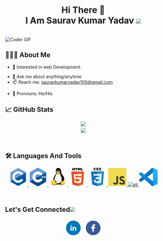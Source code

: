 <h1 align="center">Hi There 🙏 <br>
I Am Saurav Kumar Yadav  <img src="https://raw.githubusercontent.com/MartinHeinz/MartinHeinz/master/wave.gif" width="25px"></h1>
<br>
 <img src="https://media.giphy.com/media/SWoSkN6DxTszqIKEqv/giphy.gif" alt="Coder GIF" ><br>
  <h2 >👨🏻‍💻  About Me</h2>
  
<!-- 🔭 I’m currently working on Javascript mini-projects-->
<!-- 🌱 I’m currently learning Javascript and linux.-->
- 🔐 Interested in web Development.
<!-- 👯 I’m looking to collaborate on web development-->
<!-- 🤔 I’m looking for help with Javascript-->
- 💬 Ask me about anything/anytime
- 📫 Reach me: sauravkumaryadav100@gmail.com
<!-- 🥅 2021 Goal:Start contributing to Open Source projects-->
- :adult: Pronouns: He/His 
<!-- <img src="https://github.com/SP-XD/SP-XD/blob/main/images/lightning.gif?raw=true" width="12"/>
&nbsp;Fun fact: Banging your head against a wall for one hour burns 150 calories.<br>
 -->

## &#x1f4c8; GitHub Stats
<p align="center">
 <img src="https://github-readme-stats.vercel.app/api/top-langs/?username=Saurav-K-yadav&count_private=false&layout=compact&theme=tokyonight">
 <br>
<!-- <img src="https://github-readme-stats.vercel.app/api?username=Saurav-K-yadav&&show_icons=true&hide=stars,prs,issues,contribs&count_private=true&hide_border=true&bg_color=50,e96205,904e99&title_color=fff&text_color=fff&icon_color=f2f2f2"> -->
<!-- <br> -->
<!--  <img src="https://github-readme-streak-stats.herokuapp.com/?user=Saurav-K-yadav&theme=tokyonight" /> -->
 <img align="center" src="http://github-profile-summary-cards.vercel.app/api/cards/profile-details?username=Saurav-K-yadav&theme=nord_dark" ></p>
 <br>

## :hammer_and_wrench: Languages And Tools
<p align="center">
    <a href="https://www.cprogramming.com/" target="_blank"> <img src="https://raw.githubusercontent.com/devicons/devicon/master/icons/c/c-original.svg" alt="c" width="60" height="60"/> </a> <a href="https://www.w3schools.com/cpp/" target="_blank"> 
  <img src="https://raw.githubusercontent.com/devicons/devicon/master/icons/cplusplus/cplusplus-original.svg" alt="cplusplus" width="60" height="60"/> </a>
   <a href="https://www.linux.org/" target="_blank"> <img src="https://raw.githubusercontent.com/devicons/devicon/master/icons/linux/linux-original.svg" alt="linux" width="60" height="60"/> </a> 
    <a href="https://www.w3.org/html/" target="_blank"> <img src="https://raw.githubusercontent.com/devicons/devicon/master/icons/html5/html5-original-wordmark.svg" alt="html5" width="60" height="60"/> </a>
    <a href="https://www.w3schools.com/css/" target="_blank"> <img src="https://raw.githubusercontent.com/devicons/devicon/master/icons/css3/css3-original-wordmark.svg" alt="css3" width="60" height="60"/> </a>
  <a href="https://developer.mozilla.org/en-US/docs/Web/JavaScript" target="_blank"> <img src="https://raw.githubusercontent.com/devicons/devicon/master/icons/javascript/javascript-original.svg" alt="javascript" width="60" height="60"/> </a>
  <a href="https://git-scm.com/" target="_blank"> <img src="https://www.vectorlogo.zone/logos/git-scm/git-scm-icon.svg" alt="git" width="60" height="60"/> </a>
 <a href="https://code.visualstudio.com/" target="_blank"> <img src="https://raw.githubusercontent.com/github/explore/80688e429a7d4ef2fca1e82350fe8e3517d3494d/topics/visual-studio-code/visual-studio-code.png" alt="Visual Studio Code" width="60" height="60"  /></a>
 <!--<a href="https://www.mathworks.com/" target="_blank"> <img src="https://upload.wikimedia.org/wikipedia/commons/2/21/Matlab_Logo.png" alt="matlab" width="60" height="60"/> </a> -->
 

</p><br>


<h2>Let's Get Connected<img src="https://github.com/TheDudeThatCode/TheDudeThatCode/blob/master/Assets/Handshake.gif" height="32"></h2>
<p align="center">
<a href="https://www.linkedin.com/in/saurav-kumar-yadav-556791208 "><img src="https://github.com/aritraroy/social-icons/blob/master/linkedin-icon.png?raw=true" width="60"></a>
<a href="https://www.facebook.com/profile.php?id=100009235725453"><img src="https://github.com/aritraroy/social-icons/blob/master/facebook-icon.png?raw=true" width="60"></a>
</p>
